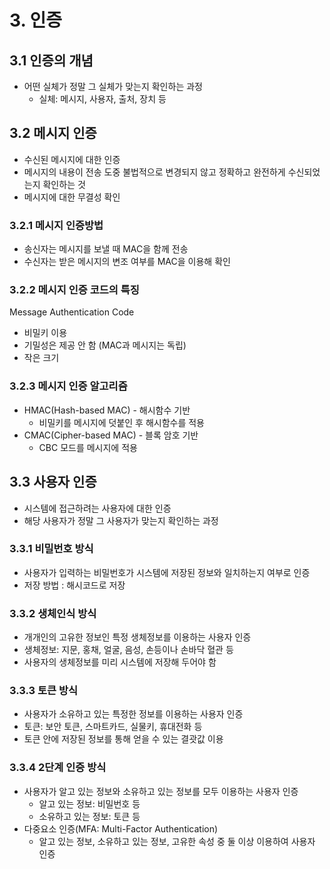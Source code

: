# 3. 인증

## 3.1 인증의 개념

- 어떤 실체가 정말 그 실체가 맞는지 확인하는 과정
    - 실체: 메시지, 사용자, 출처, 장치 등

## 3.2 메시지 인증

- 수신된 메시지에 대한 인증
- 메시지의 내용이 전송 도중 불법적으로 변경되지 않고 정확하고 완전하게 수신되었는지 확인하는 것
- 메시지에 대한 무결성 확인

### 3.2.1 메시지 인증방법

- 송신자는 메시지를 보낼 때 MAC을 함께 전송
- 수신자는 받은 메시지의 변조 여부를 MAC을 이용해 확인

### 3.2.2 메시지 인증 코드의 특징

Message Authentication Code

- 비밀키 이용
- 기밀성은 제공 안 함 (MAC과 메시지는 독립)
- 작은 크기

### 3.2.3 메시지 인증 알고리즘

- HMAC(Hash-based MAC) - 해시함수 기반
    - 비밀키를 메시지에 덧붙인 후 해시함수를 적용
- CMAC(Cipher-based MAC) - 블록 암호 기반
    - CBC 모드를 메시지에 적용

## 3.3 사용자 인증

- 시스템에 접근하려는 사용자에 대한 인증
- 해당 사용자가 정말 그 사용자가 맞는지 확인하는 과정

### 3.3.1 비밀번호 방식

- 사용자가 입력하는 비밀번호가 시스템에 저장된 정보와 일치하는지 여부로 인증
- 저장 방법 : 해시코드로 저장

### 3.3.2 생체인식 방식

- 개개인의 고유한 정보인 특정 생체정보를 이용하는 사용자 인증
- 생체정보: 지문, 홍채, 얼굴, 음성, 손등이나 손바닥 혈관 등
- 사용자의 생체정보를 미리 시스템에 저장해 두어야 함

### 3.3.3 토큰 방식

- 사용자가 소유하고 있는 특정한 정보를 이용하는 사용자 인증
- 토큰: 보안 토큰, 스마트카드, 실물키, 휴대전화 등
- 토큰 안에 저장된 정보를 통해 얻을 수 있는 결괏값 이용

### 3.3.4 2단계 인증 방식

- 사용자가 알고 있는 정보와 소유하고 있는 정보를 모두 이용하는 사용자 인증
    - 알고 있는 정보: 비밀번호 등
    - 소유하고 있는 정보: 토큰 등
- 다중요소 인증(MFA: Multi-Factor Authentication)
    - 알고 있는 정보, 소유하고 있는 정보, 고유한 속성 중 둘 이상 이용하여 사용자 인증